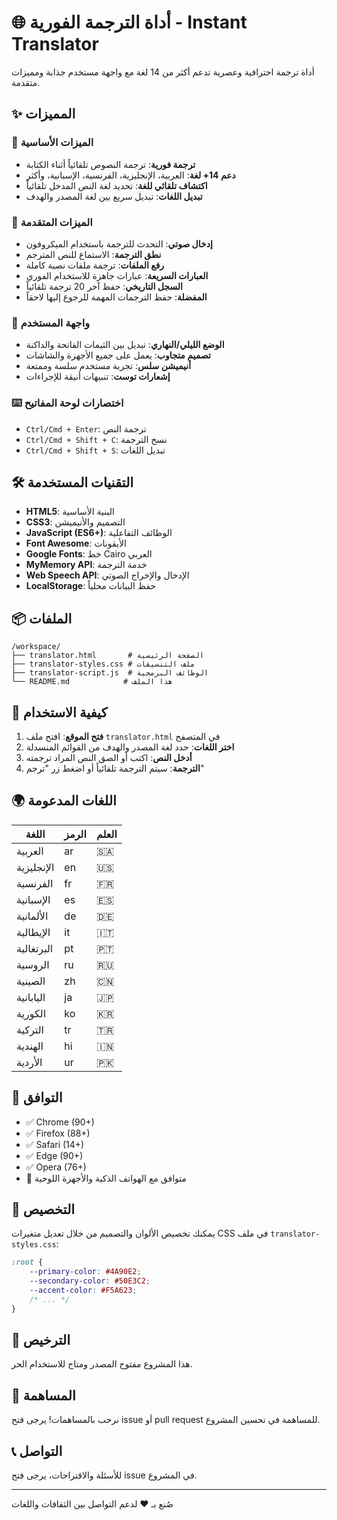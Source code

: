 # 🌐 أداة الترجمة الفورية - Instant Translator

أداة ترجمة احترافية وعصرية تدعم أكثر من 14 لغة مع واجهة مستخدم جذابة ومميزات متقدمة.

## ✨ المميزات

### 🎯 الميزات الأساسية
- **ترجمة فورية**: ترجمة النصوص تلقائياً أثناء الكتابة
- **دعم 14+ لغة**: العربية، الإنجليزية، الفرنسية، الإسبانية، وأكثر
- **اكتشاف تلقائي للغة**: تحديد لغة النص المدخل تلقائياً
- **تبديل اللغات**: تبديل سريع بين لغة المصدر والهدف

### 🚀 الميزات المتقدمة
- **إدخال صوتي**: التحدث للترجمة باستخدام الميكروفون
- **نطق الترجمة**: الاستماع للنص المترجم
- **رفع الملفات**: ترجمة ملفات نصية كاملة
- **العبارات السريعة**: عبارات جاهزة للاستخدام الفوري
- **السجل التاريخي**: حفظ آخر 20 ترجمة تلقائياً
- **المفضلة**: حفظ الترجمات المهمة للرجوع إليها لاحقاً

### 🎨 واجهة المستخدم
- **الوضع الليلي/النهاري**: تبديل بين الثيمات الفاتحة والداكنة
- **تصميم متجاوب**: يعمل على جميع الأجهزة والشاشات
- **أنيميشن سلس**: تجربة مستخدم سلسة وممتعة
- **إشعارات توست**: تنبيهات أنيقة للإجراءات

### ⌨️ اختصارات لوحة المفاتيح
- `Ctrl/Cmd + Enter`: ترجمة النص
- `Ctrl/Cmd + Shift + C`: نسخ الترجمة
- `Ctrl/Cmd + Shift + S`: تبديل اللغات

## 🛠️ التقنيات المستخدمة

- **HTML5**: البنية الأساسية
- **CSS3**: التصميم والأنيميشن
- **JavaScript (ES6+)**: الوظائف التفاعلية
- **Font Awesome**: الأيقونات
- **Google Fonts**: خط Cairo العربي
- **MyMemory API**: خدمة الترجمة
- **Web Speech API**: الإدخال والإخراج الصوتي
- **LocalStorage**: حفظ البيانات محلياً

## 📦 الملفات

```
/workspace/
├── translator.html       # الصفحة الرئيسية
├── translator-styles.css # ملف التنسيقات
├── translator-script.js  # الوظائف البرمجية
└── README.md            # هذا الملف
```

## 🚀 كيفية الاستخدام

1. **فتح الموقع**: افتح ملف `translator.html` في المتصفح
2. **اختر اللغات**: حدد لغة المصدر والهدف من القوائم المنسدلة
3. **أدخل النص**: اكتب أو الصق النص المراد ترجمته
4. **الترجمة**: سيتم الترجمة تلقائياً أو اضغط زر "ترجم"

## 🌍 اللغات المدعومة

| اللغة | الرمز | العلم |
|------|------|-------|
| العربية | ar | 🇸🇦 |
| الإنجليزية | en | 🇺🇸 |
| الفرنسية | fr | 🇫🇷 |
| الإسبانية | es | 🇪🇸 |
| الألمانية | de | 🇩🇪 |
| الإيطالية | it | 🇮🇹 |
| البرتغالية | pt | 🇵🇹 |
| الروسية | ru | 🇷🇺 |
| الصينية | zh | 🇨🇳 |
| اليابانية | ja | 🇯🇵 |
| الكورية | ko | 🇰🇷 |
| التركية | tr | 🇹🇷 |
| الهندية | hi | 🇮🇳 |
| الأردية | ur | 🇵🇰 |

## 📱 التوافق

- ✅ Chrome (90+)
- ✅ Firefox (88+)
- ✅ Safari (14+)
- ✅ Edge (90+)
- ✅ Opera (76+)
- 📱 متوافق مع الهواتف الذكية والأجهزة اللوحية

## 🔧 التخصيص

يمكنك تخصيص الألوان والتصميم من خلال تعديل متغيرات CSS في ملف `translator-styles.css`:

```css
:root {
    --primary-color: #4A90E2;
    --secondary-color: #50E3C2;
    --accent-color: #F5A623;
    /* ... */
}
```

## 📄 الترخيص

هذا المشروع مفتوح المصدر ومتاح للاستخدام الحر.

## 🤝 المساهمة

نرحب بالمساهمات! يرجى فتح issue أو pull request للمساهمة في تحسين المشروع.

## 📞 التواصل

للأسئلة والاقتراحات، يرجى فتح issue في المشروع.

---

صُنع بـ ❤️ لدعم التواصل بين الثقافات واللغات
